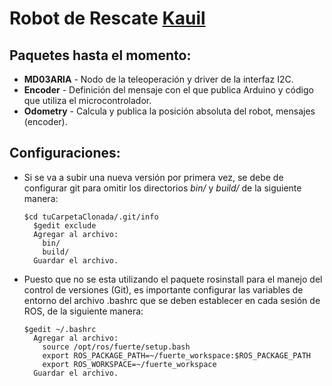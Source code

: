 Robot de Rescate [Kauil](http://www.cem.itesm.mx/cms/kauil/)
==============

Paquetes hasta el momento:
--------------
    
- **MD03ARIA** - Nodo de la teleoperación y driver de la interfaz I2C.
-	**Encoder** - Definición del mensaje con el que publica Arduino y código que utiliza el microcontrolador.
-	**Odometry** - Calcula y publica la posición absoluta del robot, mensajes (encoder).

Configuraciones:
--------------

+ Si se va a subir una nueva versión por primera vez, se debe de configurar git para omitir los directorios *bin/* y *build/* de la siguiente manera:
	
	<pre><code>$cd tuCarpetaClonada/.git/info
	$gedit exclude
	Agregar al archivo: 
      bin/
      build/
	Guardar el archivo.</code></pre>

+ Puesto que no se esta utilizando el paquete rosinstall para el manejo del control de versiones (Git), es importante configurar las variables de entorno del archivo .bashrc que se deben establecer en cada sesión de ROS, de la siguiente manera:
	
	<pre><code>$gedit ~/.bashrc
	Agregar al archivo: 
      source /opt/ros/fuerte/setup.bash
      export ROS_PACKAGE_PATH=~/fuerte_workspace:$ROS_PACKAGE_PATH
      export ROS_WORKSPACE=~/fuerte_workspace
    Guardar el archivo.</code></pre>
	
